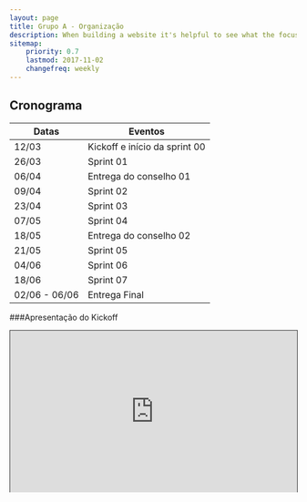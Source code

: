 ```yaml
---
layout: page
title: Grupo A - Organização
description: When building a website it's helpful to see what the focus of your site is. This page is an example of how to show a website's focus.
sitemap:
    priority: 0.7
    lastmod: 2017-11-02
    changefreq: weekly
---
```

<h2>Cronograma</h2>

| Datas         | Eventos                       |
|---------------|-------------------------------|
| 12/03         | Kickoff e início da sprint 00 |
| 26/03         | Sprint 01                     |
| 06/04         | Entrega do conselho 01        |
| 09/04         | Sprint 02                     |
| 23/04         | Sprint 03                     |
| 07/05         | Sprint 04                     |
| 18/05         | Entrega do conselho 02        |
| 21/05         | Sprint 05                     |
| 04/06         | Sprint 06                     |
| 18/06         | Sprint 07                     |
| 02/06 - 06/06 | Entrega Final                 |

    
###Apresentação do Kickoff

<div style="position:relative;width:100%;height:0;padding-bottom:56.25%;"><iframe allowfullscreen style="position:absolute; width: 100%; height: 100%;border: solid 1px #333;" src="https://www.beautiful.ai/player/-L7Cn_JO2BoxfuTP1LVM/Untitled"/></div>

